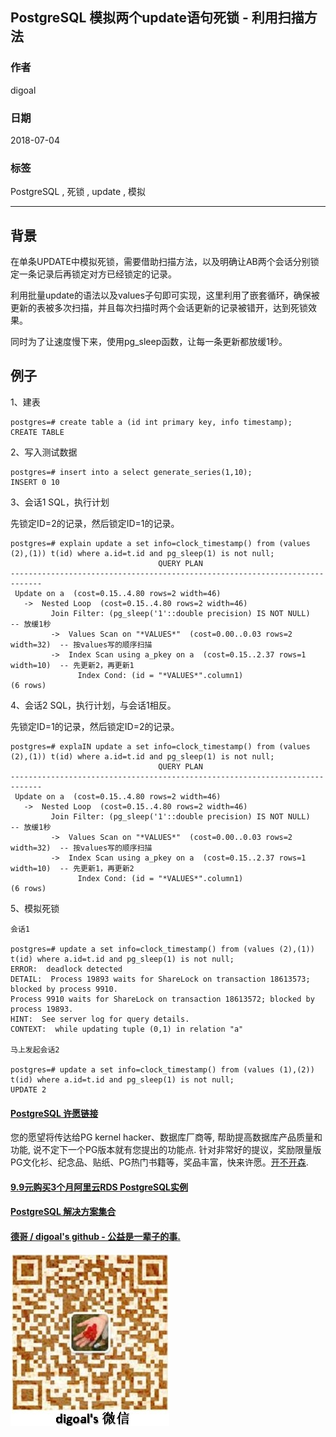 ## PostgreSQL 模拟两个update语句死锁 - 利用扫描方法 
                                                               
### 作者                                                               
digoal                                                               
                                                               
### 日期                                                               
2018-07-04                                                             
                                                               
### 标签                                                               
PostgreSQL , 死锁 , update , 模拟     
                                                               
----                                                               
                                                               
## 背景     
在单条UPDATE中模拟死锁，需要借助扫描方法，以及明确让AB两个会话分别锁定一条记录后再锁定对方已经锁定的记录。  
  
利用批量update的语法以及values子句即可实现，这里利用了嵌套循环，确保被更新的表被多次扫描，并且每次扫描时两个会话更新的记录被错开，达到死锁效果。  
  
同时为了让速度慢下来，使用pg_sleep函数，让每一条更新都放缓1秒。  
  
## 例子  
1、建表  
  
```  
postgres=# create table a (id int primary key, info timestamp);  
CREATE TABLE  
```  
  
2、写入测试数据  
  
```  
postgres=# insert into a select generate_series(1,10);  
INSERT 0 10  
```  
  
3、会话1 SQL，执行计划  
  
先锁定ID=2的记录，然后锁定ID=1的记录。  
  
```  
postgres=# explain update a set info=clock_timestamp() from (values (2),(1)) t(id) where a.id=t.id and pg_sleep(1) is not null;  
                                 QUERY PLAN                                    
-----------------------------------------------------------------------------  
 Update on a  (cost=0.15..4.80 rows=2 width=46)  
   ->  Nested Loop  (cost=0.15..4.80 rows=2 width=46)  
         Join Filter: (pg_sleep('1'::double precision) IS NOT NULL)   -- 放缓1秒  
         ->  Values Scan on "*VALUES*"  (cost=0.00..0.03 rows=2 width=32)  -- 按values写的顺序扫描  
         ->  Index Scan using a_pkey on a  (cost=0.15..2.37 rows=1 width=10)  -- 先更新2，再更新1   
               Index Cond: (id = "*VALUES*".column1)  
(6 rows)  
```  
  
4、会话2 SQL，执行计划，与会话1相反。  
  
先锁定ID=1的记录，然后锁定ID=2的记录。  
  
```  
postgres=# explaIN update a set info=clock_timestamp() from (values (2),(1)) t(id) where a.id=t.id and pg_sleep(1) is not null;  
                                 QUERY PLAN                                    
-----------------------------------------------------------------------------  
 Update on a  (cost=0.15..4.80 rows=2 width=46)  
   ->  Nested Loop  (cost=0.15..4.80 rows=2 width=46)   
         Join Filter: (pg_sleep('1'::double precision) IS NOT NULL)      -- 放缓1秒  
         ->  Values Scan on "*VALUES*"  (cost=0.00..0.03 rows=2 width=32)  -- 按values写的顺序扫描  
         ->  Index Scan using a_pkey on a  (cost=0.15..2.37 rows=1 width=10)  -- 先更新1，再更新2   
               Index Cond: (id = "*VALUES*".column1)    
(6 rows)  
```  
  
5、模拟死锁  
  
```  
会话1  
  
postgres=# update a set info=clock_timestamp() from (values (2),(1)) t(id) where a.id=t.id and pg_sleep(1) is not null;  
ERROR:  deadlock detected  
DETAIL:  Process 19893 waits for ShareLock on transaction 18613573; blocked by process 9910.  
Process 9910 waits for ShareLock on transaction 18613572; blocked by process 19893.  
HINT:  See server log for query details.  
CONTEXT:  while updating tuple (0,1) in relation "a"  
  
马上发起会话2  
  
postgres=# update a set info=clock_timestamp() from (values (1),(2)) t(id) where a.id=t.id and pg_sleep(1) is not null;  
UPDATE 2  
```  
  
  
  
  
  
  
  
  
  
  
  
  
  
  
  
  
  
  
  
  
  
  
  
  
  
  
  
  
  
  
  
  
  
  
  
  
  
  
  
  
  
  
  
  
  
  
  
  
  
  
  
  
  
  
  
  
  
  
  
  
  
  
  
  
  
  
  
  
  
  
  
  
  
  
  
  
#### [PostgreSQL 许愿链接](https://github.com/digoal/blog/issues/76 "269ac3d1c492e938c0191101c7238216")
您的愿望将传达给PG kernel hacker、数据库厂商等, 帮助提高数据库产品质量和功能, 说不定下一个PG版本就有您提出的功能点. 针对非常好的提议，奖励限量版PG文化衫、纪念品、贴纸、PG热门书籍等，奖品丰富，快来许愿。[开不开森](https://github.com/digoal/blog/issues/76 "269ac3d1c492e938c0191101c7238216").  
  
  
#### [9.9元购买3个月阿里云RDS PostgreSQL实例](https://www.aliyun.com/database/postgresqlactivity "57258f76c37864c6e6d23383d05714ea")
  
  
#### [PostgreSQL 解决方案集合](https://yq.aliyun.com/topic/118 "40cff096e9ed7122c512b35d8561d9c8")
  
  
#### [德哥 / digoal's github - 公益是一辈子的事.](https://github.com/digoal/blog/blob/master/README.md "22709685feb7cab07d30f30387f0a9ae")
  
  
![digoal's wechat](../pic/digoal_weixin.jpg "f7ad92eeba24523fd47a6e1a0e691b59")
  

